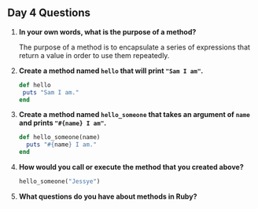 ## Day 4 Questions

1. **In your own words, what is the purpose of a method?**

   The purpose of a method is to encapsulate a series of expressions that return a value in order to use them repeatedly.


2. **Create a method named `hello` that will print `"Sam I am"`.**

   ```ruby
   def hello
   	puts "Sam I am."
   end
   ```


3. **Create a method named `hello_someone` that takes an argument of `name` and prints `"#{name} I am"`.**

   ```ruby
   def hello_someone(name)
     puts "#{name} I am."
   end
   ```


4. **How would you call or execute the method that you created above?**

   ```ruby
   hello_someone("Jessye")
   ```


5. **What questions do you have about methods in Ruby?**

